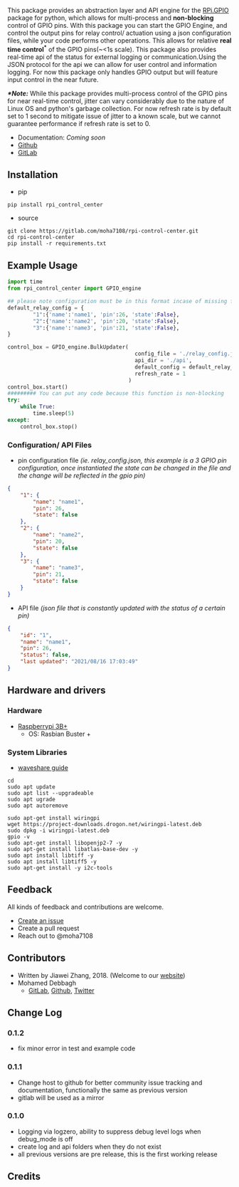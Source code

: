 This package provides an abstraction layer and API engine for the [RPi.GPIO](https://pypi.org/project/RPi.GPIO/) package for python, which allows for multi-process and **non-blocking** control of GPIO pins.
With this package you can start the GPIO Engine, and control the output pins for relay control/ actuation using a json configuration files, while your code performs other
operations. This allows for relative __real time control<sup>*</sup>__ of the GPIO pins(~<1s scale). This package also provides real-time api of the status for external logging or
communication.Using the JSON protocol for the api we can allow for user control and information logging. For now this package only handles GPIO output but will feature
input control in the near future.

___*Note:___ While this package provides multi-process control of the GPIO pins for near real-time control, jitter can vary considerably due to the nature of Linux OS and
python's garbage collection. For now refresh rate is by default set to 1 second to mitigate issue of jitter to a known scale, but we cannot guarantee performance if  refresh rate is set to 0.

- Documentation: *Coming soon*
- [Github](https://github.com/moha7108/RPi_control_center)
- [GitLab](https://gitlab.com/moha7108/rpi-control-center)

## Installation

- pip
```shell
pip install rpi_control_center
```
- source
```shell
git clone https://gitlab.com/moha7108/rpi-control-center.git
cd rpi-control-center
pip install -r requirements.txt
```

## Example Usage

```python
import time
from rpi_control_center import GPIO_engine

## please note configuration must be in this format incase of missing file, file corruption, and other errors
default_relay_config = {
        "1":{'name':'name1', 'pin':26, 'state':False},
        "2":{'name':'name2', 'pin':20, 'state':False},
        "3":{'name':'name3', 'pin':21, 'state':False},
}

control_box = GPIO_engine.BulkUpdater(
                                        config_file = './relay_config.json',
                                        api_dir = './api',
                                        default_config = default_relay_config,
                                        refresh_rate = 1
                                      )
control_box.start()
######### You can put any code because this function is non-blocking
try:
    while True:
        time.sleep(5)
except:
    control_box.stop()
```

### Configuration/ API Files
- pin configuration file _(ie. relay_config.json, this example is a 3 GPIO pin configuration, once instantiated the state can be changed in the file and the change will be reflected in the gpio pin)_
```json
{
    "1": {
        "name": "name1",
        "pin": 26,
        "state": false
    },
    "2": {
        "name": "name2",
        "pin": 20,
        "state": false
    },
    "3": {
        "name": "name3",
        "pin": 21,
        "state": false
    }
}
```

- API file _(json file that is constantly updated with the status of a certain pin)_
```json
{
    "id": "1",
    "name": "name1",
    "pin": 26,
    "status": false,
    "last updated": "2021/08/16 17:03:49"
}
```

## Hardware and drivers

### Hardware

- [Raspberrypi 3B+](https://www.raspberrypi.org/products/raspberry-pi-3-model-b/)
  - OS: Rasbian Buster +

### System Libraries

- [waveshare guide](https://www.waveshare.com/wiki/Libraries_Installation_for_RPi)

``` shell
cd
sudo apt update
sudo apt list --upgradeable
sudo apt ugrade
sudo apt autoremove

sudo apt-get install wiringpi
wget https://project-downloads.drogon.net/wiringpi-latest.deb
sudo dpkg -i wiringpi-latest.deb
gpio -v
sudo apt-get install libopenjp2-7 -y
sudo apt-get install libatlas-base-dev -y
sudo apt install libtiff -y
sudo apt install libtiff5 -y
sudo apt-get install -y i2c-tools
```

## Feedback

All kinds of feedback and contributions are welcome.

- [Create an issue](https://github.com/moha7108/RPi_control_center/issues)
- Create a pull request
- Reach out to @moha7108

## Contributors
- Written by Jiawei Zhang, 2018. (Welcome to our [website](https://www.dfrobot.com/))
- Mohamed Debbagh
  - [GitLab](https://gitlab.com/moha7108/), [Github](https://github.com/moha7108/), [Twitter](https://twitter.com/moha7108)

## Change Log

### 0.1.2
- fix minor error in test and example code

### 0.1.1
- Change host to github for better community issue tracking and documentation, functionally the same as previous version
- gitlab will be used as a mirror

### 0.1.0
- Logging via logzero, ability to suppress debug level logs when debug_mode is off
- create log and api folders when they do not exist
- all previous versions are pre release, this is the first working release
## Credits
